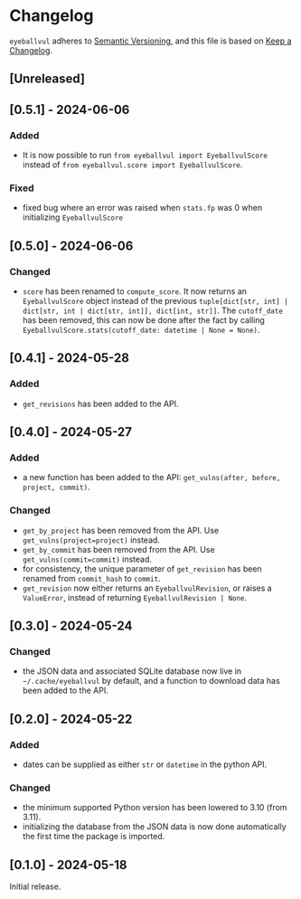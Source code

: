 # Changelog
`eyeballvul` adheres to [Semantic Versioning](https://semver.org/spec/v2.0.0.html), and this file is based on [Keep a Changelog](https://keepachangelog.com/en/1.0.0/).

## [Unreleased]

## [0.5.1] - 2024-06-06
### Added
- It is now possible to run `from eyeballvul import EyeballvulScore` instead of `from eyeballvul.score import EyeballvulScore`.

### Fixed
- fixed bug where an error was raised when `stats.fp` was 0 when initializing `EyeballvulScore`

## [0.5.0] - 2024-06-06
### Changed
- `score` has been renamed to `compute_score`. It now returns an `EyeballvulScore` object instead of the previous `tuple[dict[str, int] | dict[str, int | dict[str, int]], dict[int, str]]`. The `cutoff_date` has been removed, this can now be done after the fact by calling `EyeballvulScore.stats(cutoff_date: datetime | None = None)`.

## [0.4.1] - 2024-05-28
### Added
- `get_revisions` has been added to the API.

## [0.4.0] - 2024-05-27
### Added
- a new function has been added to the API: `get_vulns(after, before, project, commit)`.

### Changed
- `get_by_project` has been removed from the API. Use `get_vulns(project=project)` instead.
- `get_by_commit` has been removed from the API. Use `get_vulns(commit=commit)` instead.
- for consistency, the unique parameter of `get_revision` has been renamed from `commit_hash` to `commit`.
- `get_revision` now either returns an `EyeballvulRevision`, or raises a `ValueError`, instead of returning `EyeballvulRevision | None`.

## [0.3.0] - 2024-05-24
### Changed
- the JSON data and associated SQLite database now live in `~/.cache/eyeballvul` by default, and a function to download data has been added to the API.

## [0.2.0] - 2024-05-22
### Added
- dates can be supplied as either `str` or `datetime` in the python API.

### Changed
- the minimum supported Python version has been lowered to 3.10 (from 3.11).
- initializing the database from the JSON data is now done automatically the first time the package is imported.

## [0.1.0] - 2024-05-18
Initial release.
